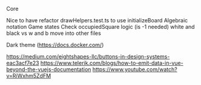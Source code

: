 Core

Nice to have
refactor drawHelpers.test.ts to use initializeBoard
Algebraic notation
Game states
Check occupiedSquare logic (is -1 needed)
white and black vs w and b
move into other files


Dark theme (https://docs.docker.com/)

https://medium.com/eightshapes-llc/buttons-in-design-systems-eac3acf7e23
https://www.telerik.com/blogs/how-to-emit-data-in-vue-beyond-the-vuejs-documentation
https://www.youtube.com/watch?v=RiWxhm5ZdFM
